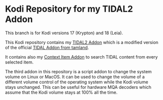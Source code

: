 # Kodi Repository for my TIDAL2 Addon

This branch is for Kodi versions 17 (Krypton) and 18 (Leia).

This Kodi repository contains my [TIDAL2 Addon](https://github.com/arnesongit/plugin.audio.tidal2) which is a modified version
of the official [TIDAL Addon from tamland](https://github.com/tamland/kodi-tidal).

It contains also my [Context Item Addon](https://github.com/arnesongit/context.item.tidal2) to search TIDAL content from every selected item.

The third addon in this repository is a script addon to change the system volume on Linux or MacOS.
It can be used to change the volume of a different volume control of the operating system while
the Kodi volume stays unchanged. This can be useful for hardware MQA decoders which assume that
the Kodi volume stays at 100% all the time.
